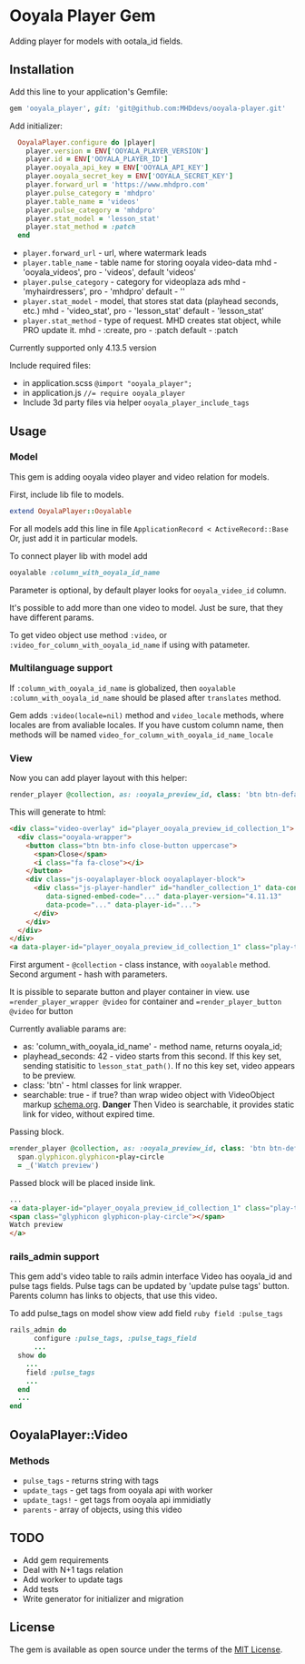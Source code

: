 # Ooyala Player Gem

Adding player for models with ootala_id fields.

## Installation

Add this line to your application's Gemfile:

```ruby
gem 'ooyala_player', git: 'git@github.com:MHDdevs/ooyala-player.git'
```

Add initializer:

```ruby
  OoyalaPlayer.configure do |player|
    player.version = ENV['OOYALA_PLAYER_VERSION']
    player.id = ENV['OOYALA_PLAYER_ID']
    player.ooyala_api_key = ENV['OOYALA_API_KEY']
    player.ooyala_secret_key = ENV['OOYALA_SECRET_KEY']
    player.forward_url = 'https://www.mhdpro.com'
    player.pulse_category = 'mhdpro'
    player.table_name = 'videos'
    player.pulse_category = 'mhdpro'
    player.stat_model = 'lesson_stat'
    player.stat_method = :patch
  end
```
  - `player.forward_url` - url, where watermark leads
  - `player.table_name` - table name for storing ooyala video-data
    mhd - 'ooyala_videos',
    pro - 'videos',
    default 'videos'
  - `player.pulse_category` - category for videoplaza ads
    mhd - 'myhairdressers',
    pro - 'mhdpro'
    default - ''
  - `player.stat_model` - model, that stores stat data (playhead seconds, etc.)
    mhd - 'video_stat',
    pro - 'lesson_stat'
    default - 'lesson_stat'
  - `player.stat_method` - type of request. MHD creates stat object, while PRO update it.
    mhd - :create,
    pro - :patch
    default - :patch

Currently supported only 4.13.5 version

Include required files:

  - in application.scss `@import "ooyala_player";`
  - in application.js `//= require ooyala_player`
  - Include 3d party files via helper `ooyala_player_include_tags`

## Usage

### Model

This gem is adding ooyala video player and video relation for models.

First, include lib file to models.
```ruby
extend OoyalaPlayer::Ooyalable
```
For all models add this line in file `ApplicationRecord < ActiveRecord::Base`
Or, just add it in particular models.

To connect player lib with model add
```ruby
ooyalable :column_with_ooyala_id_name
```
Parameter is optional, by default player looks for `ooyala_video_id` column.

It's possible to add more than one video to model. Just be sure, that they have
different params.

To get video object use method `:video`,
or `:video_for_column_with_ooyala_id_name` if using with patameter.

### Multilanguage support

If `:column_with_ooyala_id_name` is globalized, then `ooyalable :column_with_ooyala_id_name`
should be plased after `translates` method.

Gem adds `:video(locale=nil)` method and
`video_locale` methods, where locales are from avaliable locales.
If you have custom column name, then methods will be named
`video_for_column_with_ooyala_id_name_locale`


### View

Now you can add player layout with this helper:
```ruby
render_player @collection, as: :ooyala_preview_id, class: 'btn btn-default btn-take'
```

This will generate to html:
```html
<div class="video-overlay" id="player_ooyala_preview_id_collection_1">
  <div class="ooyala-wrapper">
    <button class="btn btn-info close-button uppercase">
      <span>Close</span>
      <i class="fa fa-close"></i>
    </button>
    <div class="js-ooyalaplayer-block ooyalaplayer-block">
      <div class="js-player-handler" id="handler_collection_1" data-content-id="..."
         data-signed-embed-code="..." data-player-version="4.11.13"
         data-pcode="..." data-player-id="...">
      </div>
    </div>
  </div>
</div>
<a data-player-id="player_ooyala_preview_id_collection_1" class="play-toggle btn btn-default btn-take" href="#">play video</a>
```

First argument - `@collection` - class instance, with `ooyalable` method.
Second argument - hash with parameters.


It is pissible to separate button and player container in view.
use
```=render_player_wrapper @video``` for container
and ```=render_player_button @video``` for button

Currently avaliable params are:
- as: 'column_with_ooyala_id_name' - method name, returns ooyala_id;
- playhead_seconds: 42 - video starts from this second. If this key set, sending statisitic to `lesson_stat_path()`.
  If no this key set, video appears to be preview.
- class: 'btn' - html classes for link wrapper.
- searchable: true - if true? than wrap wideo object with VideoObject markup [schema.org](http://www.schema.org/VideoObject).
**Danger** Then Video is searchable, it provides static link for video, without expired time.

Passing block.

```ruby
=render_player @collection, as: :ooyala_preview_id, class: 'btn btn-default btn-take' do
  span.glyphicon.glyphicon-play-circle
  = _('Watch preview')
```
Passed block will be placed inside link.
```html
...
<a data-player-id="player_ooyala_preview_id_collection_1" class="play-toggle btn btn-default btn-take" href="#">
<span class="glyphicon glyphicon-play-circle"></span>
Watch preview
</a>
```

### rails_admin support

This gem add's video table to rails admin interface
Video has ooyala_id and pulse tags fields. Pulse tags can be updated by 'update pulse tags' button.
Parents column has links to objects, that use this video.

To add pulse_tags on model show view add field ```ruby field :pulse_tags```

```ruby
rails_admin do
      configure :pulse_tags, :pulse_tags_field
      ...
  show do
    ...
    field :pulse_tags
    ...
  end
  ...
end
```

## OoyalaPlayer::Video

### Methods

  * `pulse_tags` - returns string with tags
  * `update_tags` - get tags from ooyala api with worker
  * `update_tags!` - get tags from ooyala api immidiatly
  * `parents` - array of objects, using this video

## TODO

- Add gem requirements
- Deal with N+1 tags relation
- Add worker to update tags
- Add tests
- Write generator for initializer and migration

## License

The gem is available as open source under the terms of the [MIT License](http://opensource.org/licenses/MIT).

